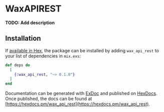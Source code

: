 # WaxAPIREST

**TODO: Add description**

## Installation

If [available in Hex](https://hex.pm/docs/publish), the package can be installed
by adding `wax_api_rest` to your list of dependencies in `mix.exs`:

```elixir
def deps do
  [
    {:wax_api_rest, "~> 0.1.0"}
  ]
end
```

Documentation can be generated with [ExDoc](https://github.com/elixir-lang/ex_doc)
and published on [HexDocs](https://hexdocs.pm). Once published, the docs can
be found at [https://hexdocs.pm/wax_api_rest](https://hexdocs.pm/wax_api_rest).

